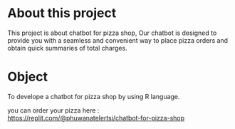 # About this project
This project is about chatbot for pizza shop, Our chatbot is designed to provide you with a seamless and convenient way 
to place pizza orders and obtain quick summaries of total charges.

# Object
To develope a chatbot for pizza shop by using R language.

you can order your pizza here : https://replit.com/@phuwanatelertsi/chatbot-for-pizza-shop
